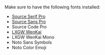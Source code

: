 Make sure to have the following fonts installed:

- [Source Serif Pro](https://www.fontsquirrel.com/fonts/source-serif-pro)
- [Source Sans Pro](https://www.fontsquirrel.com/fonts/source-sans-pro)
- Source Code Pro
- [LXGW WenKai](https://github.com/lxgw/LxgwWenKai)
- LXGW WenKai Mono
- Noto Sans Symbols
- Noto Color Emoji
